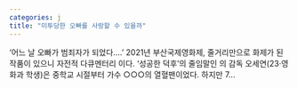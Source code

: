 ```yaml
---
categories: j
title: "미투당한 오빠를 사랑할 수 있을까"
---
```


				
		
			
				
					
					
						
						
						
					
					
				
				
			
			
			
‘어느 날 오빠가 범죄자가 되었다….’ 2021년 부산국제영화제, 줄거리만으로 화제가 된 작품이 있으니 자전적 다큐멘터리 이다. ‘성공한 덕후’의 줄임말인 의 감독 오세연(23·영화과 학생)은 중학교 시절부터 가수 ○○○의 열혈팬이었다. 하지만 7...		
			